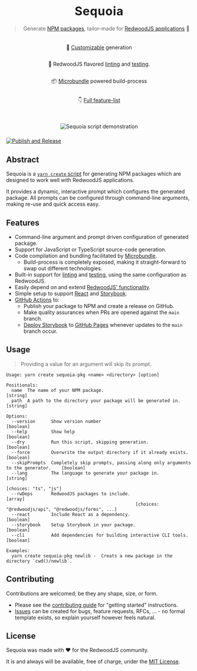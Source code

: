 <div align="center">

  <h1>
    <span style="font-size:2rem;font-weight:bold;letter-spacing:0.05rem;">Sequoia</span>
  </h1>

> Generate [NPM packages](https://www.npmjs.com/), tailor-made for [RedwoodJS applications](https://redwoodjs.com/) 🌲

  <div style="display:flex;flex-direction:column;align-items:center;padding-top:0.4rem;width:fit-content;">
    <p>
      🌺 <a href="#usage">Customizable</a> generation
    </p>
    <p>
      🍦 RedwoodJS flavored <a href="https://redwoodjs.com/docs/cli-commands.html#lint">linting</a>
      and <a href="https://redwoodjs.com/docs/testing#introduction-to-testing">testing</a>.
    </p>
    <p>
      📦 <a href="https://github.com/developit/microbundle">Microbundle</a> powered build-process
    </p>
    <p>
      👇 <a href="#features">Full feature-list</a>
    </p>
  </div>

<img
    alt="Sequoia script demonstration"
    src="https://user-images.githubusercontent.com/25166787/148151862-0136a23e-84c6-46db-848e-341b366e1adf.gif"
    style="margin-bottom:0.5rem;margin-top:1.25rem;"
  />

</div>

[![Publish and Release](https://github.com/LockTech/sequoia/actions/workflows/publish.yml/badge.svg)](https://github.com/LockTech/sequoia/actions/workflows/publish.yml)

## Abstract

Sequoia is a [`yarn create` script](https://classic.yarnpkg.com/en/docs/cli/create/) for generating NPM packages which are designed to work well with RedwoodJS applications.

It provides a dynamic, interactive prompt which configures the generated package. All prompts can be configured through command-line arguments, making re-use and quick access easy.

## Features

- Command-line argument and prompt driven configuration of generated package.
- Support for JavaScript or TypeScript source-code generation.
- Code compilation and bundling facilitated by [Microbundle](https://github.com/developit/microbundle).
  - Build-process is completely exposed, making it straight-forward to swap out different technologies.
- Built-in support for [linting](https://redwoodjs.com/docs/cli-commands.html#lint) and [testing](https://redwoodjs.com/docs/testing#introduction-to-testing), using the same configuration as RedwoodJS.
- Easily depend on and extend [RedwoodJS' functionality](https://github.com/redwoodjs/redwood/tree/main/packages).
- Simple setup to support [React](https://reactjs.org/) and [Storybook](https://storybook.js.org/).
- [GitHub Actions](https://docs.github.com/en/actions) to:
  - Publish your package to NPM and create a release on GitHub.
  - Make quality assurances when PRs are opened against the `main` branch.
  - [Deploy Storybook](https://storybook.js.org/docs/react/sharing/publish-storybook) to [GitHub Pages](https://docs.github.com/en/pages) whenever updates to the `main` branch occur.

## Usage

> Providing a value for an argument will skip its prompt.

```
Usage: yarn create sequoia-pkg <name> <directory> [option]

Positionals:
  name  The name of your NPM package.                                                        [string]
  path  A path to the directory your package will be generated in.                           [string]

Options:
  --version      Show version number                                                        [boolean]
  --help         Show help                                                                  [boolean]
  --dry          Run this script, skipping generation.                                      [boolean]
  --force        Overwrite the output directory if it already exists.                       [boolean]
  --skipPrompts  Completely skip prompts, passing along only arguments to the generator.    [boolean]
  --lang         The language to generate your package in.                                   [string]
                                                                                [choices: "ts", "js"]
  --rwDeps       RedwoodJS packages to include.                                               [array]
                                                 [choices: "@redwoodjs/api", "@redwoodjs/forms", ...]
  --react        Include React as a dependency.                                             [boolean]
  --storybook    Setup Storybook in your package.                                           [boolean]
  --cli          Add dependencies for building interactive CLI tools.                       [boolean]

Examples:
  yarn create sequoia-pkg newlib -  Creats a new package in the directory `cwd()/newlib`.
```

## Contributing

Contributions are welcomed; be they any shape, size, or form.

- Please see the [contributing guide](./CONTRIBUTING) for "getting started" instructions.
- [Issues](https://github.com/locktech/sequoia) can be created for bugs, feature requests, RFCs, ... - no formal template exists, so explain yourself however feels natural.

## License

Sequoia was made with ❤️ for the RedwoodJS community.

It is and always will be available, free of charge, under the [MIT License](./LICENSE).
